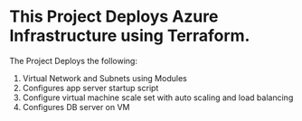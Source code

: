 # This Project Deploys Azure Infrastructure using Terraform. 

The Project Deploys the following:
1. Virtual Network and Subnets using Modules
2. Configures app server startup script
3. Configure virtual machine scale set with auto scaling and load balancing
4. Configures DB server on VM
